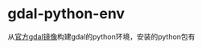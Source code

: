 # gdal-python-env
从[官方gdal镜像](https://hub.docker.com/r/osgeo/gdal/tags)构建gdal的python环境，安装的python包有

